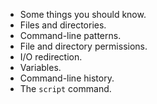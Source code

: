 * Some things you should know.
* Files and directories.
* Command-line patterns.
* File and directory permissions.
* I/O redirection.
* Variables.
* Command-line history.
* The `script` command.

